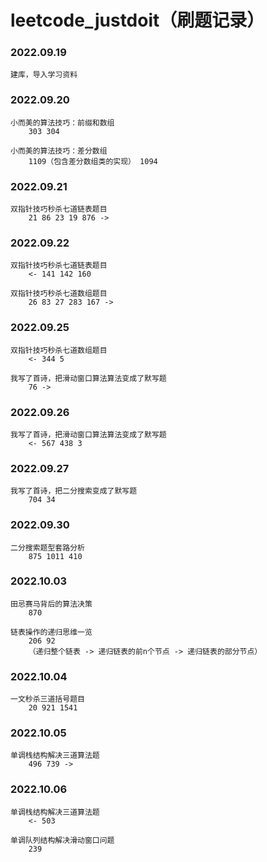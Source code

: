 # leetcode_justdoit（刷题记录）

### 2022.09.19

    建库，导入学习资料

### 2022.09.20

    ⼩⽽美的算法技巧：前缀和数组 
        303 304

    ⼩⽽美的算法技巧：差分数组
        1109（包含差分数组类的实现） 1094

### 2022.09.21

    双指针技巧秒杀七道链表题⽬
        21 86 23 19 876 ->

### 2022.09.22

    双指针技巧秒杀七道链表题⽬
        <- 141 142 160

    双指针技巧秒杀七道数组题⽬
        26 83 27 283 167 ->

### 2022.09.25

    双指针技巧秒杀七道数组题⽬
        <- 344 5

    我写了⾸诗，把滑动窗⼝算法算法变成了默写题
        76 ->

### 2022.09.26

    我写了⾸诗，把滑动窗⼝算法算法变成了默写题
        <- 567 438 3

### 2022.09.27

    我写了⾸诗，把⼆分搜索变成了默写题
        704 34

### 2022.09.30

    ⼆分搜索题型套路分析
        875 1011 410

### 2022.10.03

    ⽥忌赛⻢背后的算法决策
        870

    链表操作的递归思维⼀览
        206 92
        （递归整个链表 -> 递归链表的前n个节点 -> 递归链表的部分节点）

### 2022.10.04

    ⼀⽂秒杀三道括号题⽬
        20 921 1541

### 2022.10.05

    单调栈结构解决三道算法题
        496 739 ->

### 2022.10.06

    单调栈结构解决三道算法题
        <- 503 

    单调队列结构解决滑动窗⼝问题
        239